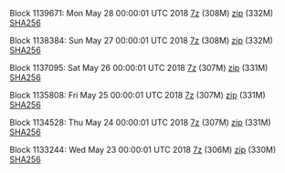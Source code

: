 Block 1139671: Mon May 28 00:00:01 UTC 2018 [7z](https://transfer.sh/Qz1VT/bootstrap.dat.20180528.7z) (308M) [zip](https://transfer.sh/jvzt2/bootstrap.dat.20180528.zip) (332M) [SHA256](https://transfer.sh/V1xBx/sha256.txt)

Block 1138384: Sun May 27 00:00:01 UTC 2018 [7z](https://transfer.sh/zZyZg/bootstrap.dat.20180527.7z) (308M) [zip](https://transfer.sh/que1y/bootstrap.dat.20180527.zip) (332M) [SHA256](https://transfer.sh/J8Gat/sha256.txt)

Block 1137095: Sat May 26 00:00:01 UTC 2018 [7z](https://transfer.sh/6v7mo/bootstrap.dat.20180526.7z) (307M) [zip](https://transfer.sh/u7uts/bootstrap.dat.20180526.zip) (331M) [SHA256](https://transfer.sh/Tl2uW/sha256.txt)

Block 1135808: Fri May 25 00:00:01 UTC 2018 [7z](https://transfer.sh/xMdjj/bootstrap.dat.20180525.7z) (307M) [zip](https://transfer.sh/xSr0v/bootstrap.dat.20180525.zip) (331M) [SHA256](https://transfer.sh/wwDvP/sha256.txt)

Block 1134528: Thu May 24 00:00:01 UTC 2018 [7z](https://transfer.sh/iXrhd/bootstrap.dat.20180524.7z) (307M) [zip](https://transfer.sh/G2O5G/bootstrap.dat.20180524.zip) (331M) [SHA256](https://transfer.sh/Zigov/sha256.txt)

Block 1133244: Wed May 23 00:00:01 UTC 2018 [7z](https://transfer.sh/xUsk7/bootstrap.dat.20180523.7z) (306M) [zip](https://transfer.sh/DAFho/bootstrap.dat.20180523.zip) (330M) [SHA256](https://transfer.sh/12DTq7/sha256.txt)
